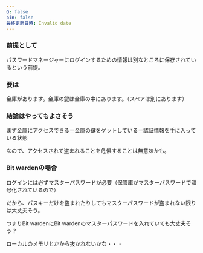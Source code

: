 ```yaml
---
Q: false
pin: false
最終更新日時: Invalid date
---
```

  

### 前提として

パスワードマネージャーにログインするための情報は別なところに保存されているという前提。

  

### 要は

金庫があります。金庫の鍵は金庫の中にあります。（スペアは別にあります）

  

### 結論はやってもよさそう

まず金庫にアクセスできる＝金庫の鍵をゲットしている＝認証情報を手に入っている状態

なので、アクセスされて盗まれることを危惧することは無意味かも。

  

### Bit wardenの場合

ログインには必ずマスターパスワードが必要（保管庫がマスターバスワードで暗号化されているので）

だから、パスキーだけを盗まれたりしてもマスターパスワードが盗まれない限りは大丈夫そう。

つまりBit wardenにBit wardenのマスターパスワードを入れていても大丈夫そう？

  

ローカルのメモリとかから抜かれないかな・・・